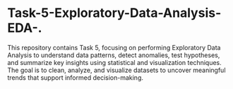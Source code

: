 # Task-5-Exploratory-Data-Analysis-EDA-.
This repository contains Task 5, focusing on performing Exploratory Data Analysis to understand data patterns, detect anomalies, test hypotheses, and summarize key insights using statistical and visualization techniques. The goal is to clean, analyze, and visualize datasets to uncover meaningful trends that support informed decision-making.
